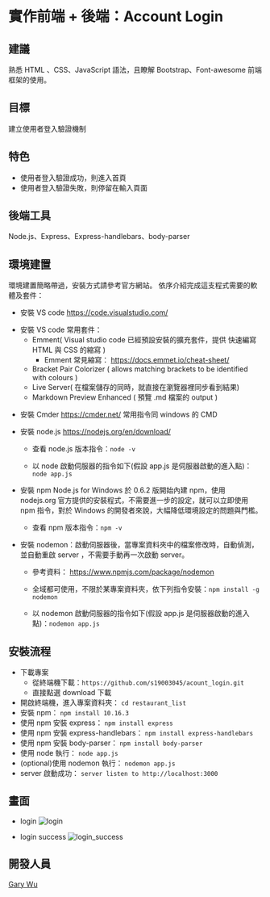 # 實作前端 + 後端：Account Login

## 建議

熟悉 HTML 、CSS、JavaScript 語法，且瞭解 Bootstrap、Font-awesome 前端框架的使用。

## 目標

建立使用者登入驗證機制

## 特色

- 使用者登入驗證成功，則進入首頁
- 使用者登入驗證失敗，則停留在輸入頁面

## 後端工具

Node.js、Express、Express-handlebars、body-parser

## 環境建置

環境建置簡略帶過，安裝方式請參考官方網站。
依序介紹完成這支程式需要的軟體及套件：

- 安裝 VS code
  https://code.visualstudio.com/

* 安裝 VS code 常用套件：
  - Emment( Visual studio code 已經預設安裝的擴充套件，提供 快速編寫 HTML 與 CSS 的縮寫 )
    - Emment 常見縮寫： https://docs.emmet.io/cheat-sheet/
  - Bracket Pair Colorizer ( allows matching brackets to be identified with colours )
  - Live Server( 在檔案儲存的同時，就直接在瀏覽器裡同步看到結果)
  - Markdown Preview Enhanced ( 預覽 .md 檔案的 output )

- 安裝 Cmder
  https://cmder.net/
  常用指令同 windows 的 CMD
- 安裝 node.js
  https://nodejs.org/en/download/

  - 查看 node.js 版本指令：`node -v`

  - 以 node 啟動伺服器的指令如下(假設 app.js 是伺服器啟動的進入點)：`node app.js`

- 安裝 npm
  Node.js for Windows 於 0.6.2 版開始內建 npm，使用 nodejs.org 官方提供的安裝程式，不需要進一步的設定，就可以立即使用 npm 指令，對於 Windows 的開發者來說，大幅降低環境設定的問題與門檻。
  - 查看 npm 版本指令：`npm -v`
- 安裝 nodemon：啟動伺服器後，當專案資料夾中的檔案修改時，自動偵測，並自動重啟 server ，不需要手動再一次啟動 server。

  - 參考資料： https://www.npmjs.com/package/nodemon
  - 全域都可使用，不限於某專案資料夾，依下列指令安裝：`npm install -g nodemon`

  - 以 nodemon 啟動伺服器的指令如下(假設 app.js 是伺服器啟動的進入點)：`nodemon app.js`

## 安裝流程

- 下載專案
  - 從終端機下載：`https://github.com/s19003045/acount_login.git`
  - 直接點選 download 下載
- 開啟終端機，進入專案資料夾：
  `cd restaurant_list`
- 安裝 npm：
  `npm install 10.16.3`
- 使用 npm 安裝 express：
  `npm install express`
- 使用 npm 安裝 express-handlebars：
  `npm install express-handlebars`
- 使用 npm 安裝 body-parser：
  `npm install body-parser`
- 使用 node 執行：
  `node app.js`
- (optional)使用 nodemon 執行：
  `nodemon app.js`
- server 啟動成功：
  `server listen to http://localhost:3000`

## 畫面

- login
  ![login](https://github.com/s19003045/acount_login/blob/master/public/images/acount_login.png)

- login success
  ![login_success](https://github.com/s19003045/acount_login/blob/master/public/images/login_success.png)

## 開發人員

[Gary Wu](https://github.com/s19003045)
